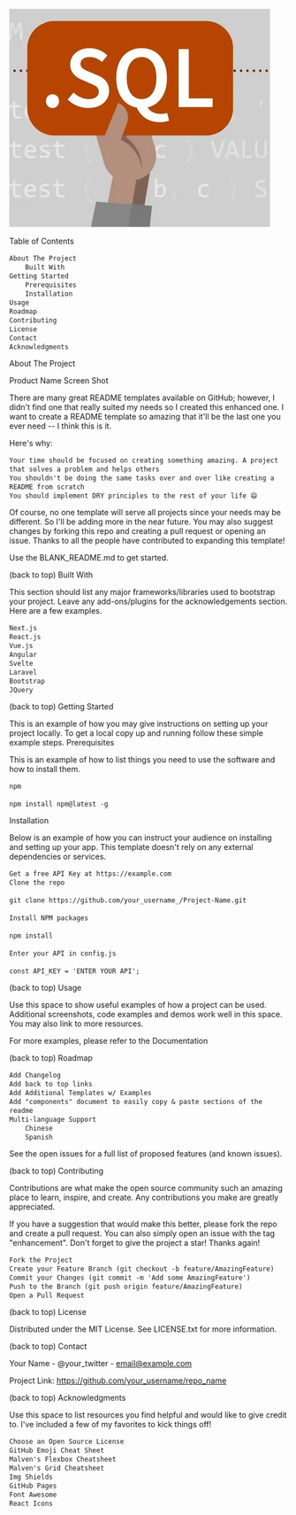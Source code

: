 ![headshot](sql.jpg)

Table of Contents

    About The Project
        Built With
    Getting Started
        Prerequisites
        Installation
    Usage
    Roadmap
    Contributing
    License
    Contact
    Acknowledgments

About The Project

Product Name Screen Shot

There are many great README templates available on GitHub; however, I didn't find one that really suited my needs so I created this enhanced one. I want to create a README template so amazing that it'll be the last one you ever need -- I think this is it.

Here's why:

    Your time should be focused on creating something amazing. A project that solves a problem and helps others
    You shouldn't be doing the same tasks over and over like creating a README from scratch
    You should implement DRY principles to the rest of your life 😄

Of course, no one template will serve all projects since your needs may be different. So I'll be adding more in the near future. You may also suggest changes by forking this repo and creating a pull request or opening an issue. Thanks to all the people have contributed to expanding this template!

Use the BLANK_README.md to get started.

(back to top)
Built With

This section should list any major frameworks/libraries used to bootstrap your project. Leave any add-ons/plugins for the acknowledgements section. Here are a few examples.

    Next.js
    React.js
    Vue.js
    Angular
    Svelte
    Laravel
    Bootstrap
    JQuery

(back to top)
Getting Started

This is an example of how you may give instructions on setting up your project locally. To get a local copy up and running follow these simple example steps.
Prerequisites

This is an example of how to list things you need to use the software and how to install them.

    npm

    npm install npm@latest -g

Installation

Below is an example of how you can instruct your audience on installing and setting up your app. This template doesn't rely on any external dependencies or services.

    Get a free API Key at https://example.com
    Clone the repo

    git clone https://github.com/your_username_/Project-Name.git

    Install NPM packages

    npm install

    Enter your API in config.js

    const API_KEY = 'ENTER YOUR API';

(back to top)
Usage

Use this space to show useful examples of how a project can be used. Additional screenshots, code examples and demos work well in this space. You may also link to more resources.

For more examples, please refer to the Documentation

(back to top)
Roadmap

    Add Changelog
    Add back to top links
    Add Additional Templates w/ Examples
    Add "components" document to easily copy & paste sections of the readme
    Multi-language Support
        Chinese
        Spanish

See the open issues for a full list of proposed features (and known issues).

(back to top)
Contributing

Contributions are what make the open source community such an amazing place to learn, inspire, and create. Any contributions you make are greatly appreciated.

If you have a suggestion that would make this better, please fork the repo and create a pull request. You can also simply open an issue with the tag "enhancement". Don't forget to give the project a star! Thanks again!

    Fork the Project
    Create your Feature Branch (git checkout -b feature/AmazingFeature)
    Commit your Changes (git commit -m 'Add some AmazingFeature')
    Push to the Branch (git push origin feature/AmazingFeature)
    Open a Pull Request

(back to top)
License

Distributed under the MIT License. See LICENSE.txt for more information.

(back to top)
Contact

Your Name - @your_twitter - email@example.com

Project Link: https://github.com/your_username/repo_name

(back to top)
Acknowledgments

Use this space to list resources you find helpful and would like to give credit to. I've included a few of my favorites to kick things off!

    Choose an Open Source License
    GitHub Emoji Cheat Sheet
    Malven's Flexbox Cheatsheet
    Malven's Grid Cheatsheet
    Img Shields
    GitHub Pages
    Font Awesome
    React Icons
